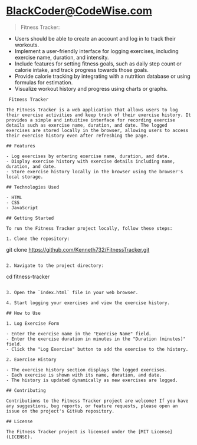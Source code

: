 # BlackCoder@CodeWise.com


> Fitness Tracker:
- Users should be able to create an account and log in to track their workouts.
- Implement a user-friendly interface for logging exercises, including exercise name, duration, and intensity.
- Include features for setting fitness goals, such as daily step count or calorie intake, and track progress towards those goals.
- Provide calorie tracking by integrating with a nutrition database or using formulas for estimation.
- Visualize workout history and progress using charts or graphs.
```
 Fitness Tracker

The Fitness Tracker is a web application that allows users to log their exercise activities and keep track of their exercise history. It provides a simple and intuitive interface for recording exercise details such as exercise name, duration, and date. The logged exercises are stored locally in the browser, allowing users to access their exercise history even after refreshing the page.

## Features

- Log exercises by entering exercise name, duration, and date.
- Display exercise history with exercise details including name, duration, and date.
- Store exercise history locally in the browser using the browser's local storage.

## Technologies Used

- HTML
- CSS
- JavaScript

## Getting Started

To run the Fitness Tracker project locally, follow these steps:

1. Clone the repository:

   ```
   git clone https://github.com/Kenneth732/FitnessTracker.git
   ```

2. Navigate to the project directory:

   ```
   cd fitness-tracker
   ```

3. Open the `index.html` file in your web browser.

4. Start logging your exercises and view the exercise history.

## How to Use

1. Log Exercise Form

   - Enter the exercise name in the "Exercise Name" field.
   - Enter the exercise duration in minutes in the "Duration (minutes)" field.
   - Click the "Log Exercise" button to add the exercise to the history.

2. Exercise History

   - The exercise history section displays the logged exercises.
   - Each exercise is shown with its name, duration, and date.
   - The history is updated dynamically as new exercises are logged.

## Contributing

Contributions to the Fitness Tracker project are welcome! If you have any suggestions, bug reports, or feature requests, please open an issue on the project's GitHub repository.

## License

The Fitness Tracker project is licensed under the [MIT License](LICENSE).
```

